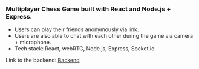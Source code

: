 ### Multiplayer Chess Game built with React and Node.js + Express. 

- Users can play their friends anonymously via link.
- Users are also able to chat with each other during the game via camera + microphone. 
- Tech stack: React, webRTC, Node.js, Express, Socket.io

Link to the backend: [Backend](https://github.com/CodePro-art/multiplayer-chess-game-backend-master)
